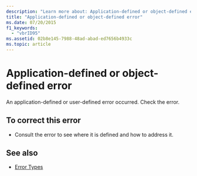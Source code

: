 ```yaml
---
description: "Learn more about: Application-defined or object-defined error"
title: "Application-defined or object-defined error"
ms.date: 07/20/2015
f1_keywords: 
  - "vbrID95"
ms.assetid: 02b8e145-7988-48ad-abad-ed7656b4933c
ms.topic: article
---
```

# Application-defined or object-defined error

An application-defined or user-defined error occurred. Check the error.  
  
## To correct this error  
  
- Consult the error to see where it is defined and how to address it.  
  
## See also

- [Error Types](../programming-guide/language-features/error-types.md)
